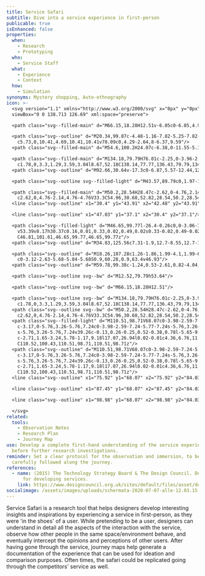 ```yaml
---
title: Service Safari
subtitle: Dive into a service experience in first-person
publicable: true
isEnhanced: false
properties:
  when:
    - Research
    - Prototyping
  who:
    - Service Staff
  what:
    - Experience
    - Context
  how:
    - Simulation
synonyms: Mystery shopping, Auto-ethnography
icon: >-
  <svg version="1.1" xmlns="http://www.w3.org/2000/svg" x="0px" y="0px"
  viewBox="0 0 138.713 126.69" xml:space="preserve">

  <path class="svg--filled-main" d="M66.15,18.28H12.51v-6.05c0-6.05,4.9-10.95,10.95-10.95H55.2c6.05,0,10.95,4.9,10.95,10.95V18.28z"/>

  <path class="svg--outline" d="M20.34,99.87c-4.48-1.16-7.82-5.25-7.82-10.08V11.7c0-5.73,4.69-10.41,10.41-10.41h32.81
  	c5.73,0,10.41,4.69,10.41,10.41v78.09c0,4.29-2.64,8-6.37,9.59"/>
  <path class="svg--filled-main" d="M54.6,100.2H24.07c-6.38,0-11.55-5.17-11.55-11.55v-8.86h53.64v8.86C66.15,95.03,60.98,100.2,54.6,100.2z"/>

  <path class="svg--filled-main" d="M134.18,79.79H76.01c-2.25,0-3.96-2.02-3.59-4.24l8.67-52.18c0.29-1.76,1.81-3.04,3.59-3.04h40.82
  	c1.78,0,3.3,1.29,3.59,3.04l8.67,52.18C138.14,77.77,136.43,79.79,134.18,79.79z"/>
  <path class="svg--outline" d="M92.66,30.64v-17.3c0-6.87,5.57-12.44,12.44-12.44l0,0c6.87,0,12.44,5.57,12.44,12.44v17.3"/>

  <path class="svg--outline svg--filled-light" d="M43.57,89.79c0,1.97-1.6,3.57-3.57,3.57s-3.57-1.6-3.57-3.57s1.6-3.57,3.57-3.57S43.57,87.82,43.57,89.79z"/>

  <path class="svg--filled-main" d="M50.2,28.54H28.47c-2.62,0-4.76,2.14-4.76,4.76v15.31c0,2.62,2.14,4.76,4.76,4.76h13.7l7.54,6.27v-6.27h0.49
  	c2.62,0,4.76-2.14,4.76-4.76V33.3C54.96,30.68,52.82,28.54,50.2,28.54z"/>
  <line class="svg--outline" x1="30.4" y1="43.91" x2="42.48" y2="43.91"/>

  <line class="svg--outline" x1="47.03" y1="37.1" x2="30.4" y2="37.1"/>

  <path class="svg--filled-light" d="M46.65,99.77l-26.4-0.26c0,0-3.06-7.64-7.62-9.69v-0.41V64.55c0-4.12-2.81-7.5-6.24-7.5s-6.24,3.37-6.24,7.5
  	v53.39v8.17h30.37c0.16,0.01,0.33,0.02,0.49,0.02s0.33-0.02,0.49-0.02h0.24l-0.01-0.01c8.39-0.38,15.08-7.28,15.08-15.77
  	C46.81,101.61,46.65,99.77,46.65,99.77z"/>
  <path class="svg--outline" d="M34.83,125.56c7.31-1.9,12.7-8.55,12.7-16.45v-8.53"/>

  <path class="svg--outline" d="M18.26,107.28c1.26-1.86,1.99-4.1,1.99-6.51c0-5.04-3.19-9.32-7.67-10.95v-0.41V63.4
  	c0-3.12-2.63-5.68-5.84-5.68S0.9,60.28,0.9,63.4v46.93"/>
  <path class="svg--outline" d="M59.78,99.38c-1.24,0.53-2.61,0.82-4.04,0.82H22.93c-0.89,0-1.76-0.11-2.59-0.33"/>

  <path class="svg--outline svg--bw" d="M12.52,79.79h53.64"/>

  <path class="svg--outline svg--bw" d="M66.15,18.28H12.51"/>

  <path class="svg--outline svg--bw" d="M134.18,79.79H76.01c-2.25,0-3.96-2.02-3.59-4.24l8.67-52.18c0.29-1.76,1.81-3.04,3.59-3.04h40.82
  	c1.78,0,3.3,1.29,3.59,3.04l8.67,52.18C138.14,77.77,136.43,79.79,134.18,79.79z"/>
  <path class="svg--outline svg--bw" d="M50.2,28.54H28.47c-2.62,0-4.76,2.14-4.76,4.76v15.31c0,2.62,2.14,4.76,4.76,4.76h13.7l7.54,6.27v-6.27h0.49
  	c2.62,0,4.76-2.14,4.76-4.76V33.3C54.96,30.68,52.82,28.54,50.2,28.54z"/>
  <path class="svg--filled-light" d="M110.51,98.71V68.07c0-3.98-2.59-7.24-5.77-7.24c-3.17,0-5.76,3.26-5.76,7.24c0-3.98-2.59-7.24-5.77-7.24
  	c-3.17,0-5.76,3.26-5.76,7.24c0-3.98-2.59-7.24-5.77-7.24s-5.76,3.26-5.76,7.24V50.89c0-3.98-2.59-7.24-5.77-7.24
  	s-5.76,3.26-5.76,7.24v39.26c-0.13,0.26-0.25,0.52-0.38,0.78l-5.65-9.31c-2.07-3.4-5.97-4.84-8.68-3.19
  	c-2.71,1.65-3.24,5.78-1.17,9.18l17.07,26.94l0.02-0.01c4.36,6.76,11.94,11.25,20.58,11.25c13.52,0,24.35-10.96,24.35-24.48
  	C110.52,100.43,110.51,98.71,110.51,98.71z"/>
  <path class="svg--outline" d="M110.51,98.71V68.07c0-3.98-2.59-7.24-5.77-7.24c-3.17,0-5.76,3.26-5.76,7.24c0-3.98-2.59-7.24-5.77-7.24
  	c-3.17,0-5.76,3.26-5.76,7.24c0-3.98-2.59-7.24-5.77-7.24s-5.76,3.26-5.76,7.24V50.89c0-3.98-2.59-7.24-5.77-7.24
  	s-5.76,3.26-5.76,7.24v39.26c-0.13,0.26-0.25,0.52-0.38,0.78l-5.65-9.31c-2.07-3.4-5.97-4.84-8.68-3.19
  	c-2.71,1.65-3.24,5.78-1.17,9.18l17.07,26.94l0.02-0.01c4.36,6.76,11.94,11.25,20.58,11.25c13.52,0,24.35-10.96,24.35-24.48
  	C110.52,100.43,110.51,98.71,110.51,98.71z"/>
  <line class="svg--outline" x1="75.92" y1="68.07" x2="75.92" y2="84.03"/>

  <line class="svg--outline" x1="87.45" y1="68.07" x2="87.45" y2="84.03"/>

  <line class="svg--outline" x1="98.98" y1="68.07" x2="98.98" y2="84.03"/>

  </svg>
related:
  tools:
    - Observation Notes
    - Research Plan
    - Journey Map
use: Develop a complete first-hand understanding of the service experience,
  before further research investigations.
reminder: Set a clear protocol for the observation and immersion, to be
  carefully followed along the journey.
references:
  - name: (2015) The Technology Strategy Board & The Design Council. Design methods
      for developing services.
    link: https://www.designcouncil.org.uk/sites/default/files/asset/document/Design%20methods%20for%20developing%20services.pdf
socialimage: /assets/images/uploads/schermata-2020-07-07-alle-12.03.15.png
---
```

Service Safari is a research tool that helps designers develop interesting insights and inspirations by experiencing a service in first-person, as they were 'in the shoes' of a user. While pretending to be a user, designers can understand in detail all the aspects of the interaction with the service, observe how other people in the same space/environment behave, and eventually intercept the opinions and perceptions of other users. After having gone through the service, journey maps help generate a documentation of the experience that can be used for ideation and comparison purposes. Often times, the safari could be replicated going through the competitors' service as well.